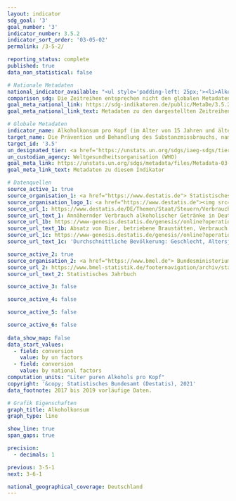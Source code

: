 ```yaml
---
layout: indicator    
sdg_goal: '3'    
goal_number: '3'    
indicator_number: 3.5.2    
indicator_sort_order: '03-05-02'    
permalink: /3-5-2/    

reporting_status: complete    
published: true    
data_non_statistical: false    

# Nationale Metadaten    
national_indicator_available: "<ul style='padding-left: 25px;'><li>Alkoholkonsum (nach UN-Faktoren)</li> <li> Alkoholkonsum (nach nationalen Faktoren)</li></ul>"    
comparison_sdg: Die Zeitreihen entsprechen nicht den globalen Metadaten, bieten aber zusätzliche Informationen.    
goal_meta_national_link: https://sdg-indikatoren.de/public/MetaDe/3.5.2.pdf    
goal_meta_national_link_text: Metadaten zu den dargestellten Zeitreihen    

# Globale Metadaten    
indicator_name: Alkoholkonsum pro Kopf (im Alter von 15 Jahren und älter) innerhalb eines Kalenderjahres in Litern reinen Alkohols    
target_name: Die Prävention und Behandlung des Substanzmissbrauchs, namentlich des Suchtstoffmissbrauchs und des schädlichen Gebrauchs von Alkohol, verstärken    
target_id: '3.5'    
un_designated_tier: <a href='https://unstats.un.org/sdgs/iaeg-sdgs/tier-classification/' title='Klicken Sie hier um weitere Informationen zur UN-Tier-Klassifikation zu erhalten.'  target='_blank'>Tier I</a>    
un_custodian_agency: Weltgesundheitsorganisation (WHO)    
goal_meta_link: https://unstats.un.org/sdgs/metadata/files/Metadata-03-05-02.pdf    
goal_meta_link_text: Metadaten zu diesem Indikator        

# Datenquellen
source_active_1: true
source_organisation_1: <a href="https://www.destatis.de"> Statistisches Bundesamt (Destatis) </a>
source_organisation_logo_1: <a href="https://www.destatis.de"><img src="https://g205sdgs.github.io/sdg-indicators/public/OrgImgDe/destatis.png" alt="Logo destatis" style="height:60px; width:148px"/></a>
source_url_1: https://www.destatis.de/DE/Themen/Staat/Steuern/Verbrauchsteuern/Tabellen/alkoholische-getraenke.html
source_url_text_1: Annähernder Verbrauch alkoholischer Getränke in Deutschland
source_url_1b: https://www-genesis.destatis.de/genesis//online?operation=table&code=73421-0001&bypass=true&language=de
source_url_text_1b: Absatz von Bier, betriebene Braustätten, Verbrauch von Biere – GENESIS online 873421-0001
source_url_1c: https://www-genesis.destatis.de/genesis//online?operation=table&code=12411-0041&bypass=true&language=de
source_url_text_1c: 'Durchschnittliche Bevölkerung: Geschlecht, Altersjahre – GENESIS online 12411-0041'

source_active_2: true
source_organisation_2: <a href="https://www.bmel.de"> Bundesministerium für Ernährung und Landwirtschaft (BMEL) </a>
source_url_2: https://www.bmel-statistik.de/footernavigation/archiv/statistisches-jahrbuch/
source_url_text_2: Statistisches Jahrbuch

source_active_3: false

source_active_4: false

source_active_5: false

source_active_6: false
    
data_show_map: False    
data_start_values: 
  - field: conversion
    value: by un factors
  - field: conversion
    value: by national factors    
computation_units: "Liter puren Alkohols pro Kopf"    
copyright: '&copy; Statistisches Bundesamt (Destatis), 2021'    
data_footnote: 2017 bis 2019 vorläufige Daten.    

# Grafik Eigenschaften    
graph_title: Alkoholkonsum    
graph_type: line    

show_line: true
span_gaps: true

precision:
  - decimals: 1    

previous: 3-5-1    
next: 3-6-1    

national_geographical_coverage: Deutschland    
---
```


<span></span>